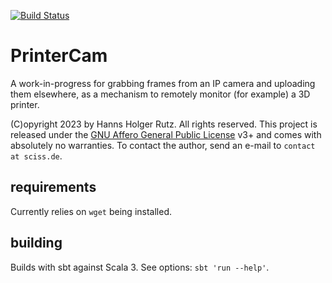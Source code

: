 [![Build Status](https://github.com/Sciss/PrinterCam/workflows/Scala%20CI/badge.svg?branch=main)](https://github.com/Sciss/PrinterCam/actions?query=workflow%3A%22Scala+CI%22)

# PrinterCam

A work-in-progress for grabbing frames from an IP camera and uploading them elsewhere,
as a mechanism to remotely monitor (for example) a 3D printer.

(C)opyright 2023 by Hanns Holger Rutz. All rights reserved. This project is released under the
[GNU Affero General Public License](https://github.com/Sciss/PrinterCam/blob/main/LICENSE) v3+ and
comes with absolutely no warranties.
To contact the author, send an e-mail to `contact at sciss.de`.

## requirements

Currently relies on `wget` being installed.

## building

Builds with sbt against Scala 3. See options: `sbt 'run --help'`.
